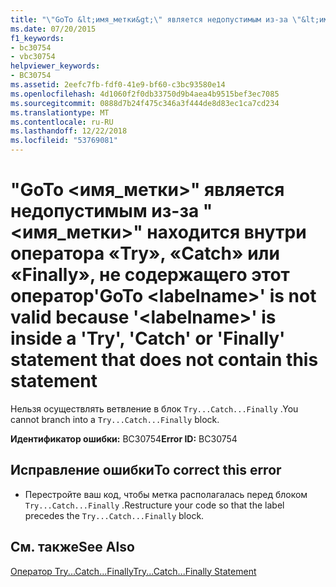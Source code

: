 ```yaml
---
title: "\"GoTo &lt;имя_метки&gt;\" является недопустимым из-за \"&lt;имя_метки&gt;\" находится внутри оператора «Try», «Catch» или «Finally», не содержащего этот оператор"
ms.date: 07/20/2015
f1_keywords:
- bc30754
- vbc30754
helpviewer_keywords:
- BC30754
ms.assetid: 2eefc7fb-fdf0-41e9-bf60-c3bc93580e14
ms.openlocfilehash: 4d1060f2f0db33750d9b4aea4b9515bef3ec7085
ms.sourcegitcommit: 0888d7b24f475c346a3f444de8d83ec1ca7cd234
ms.translationtype: MT
ms.contentlocale: ru-RU
ms.lasthandoff: 12/22/2018
ms.locfileid: "53769081"
---
```

# <a name="goto-ltlabelnamegt-is-not-valid-because-ltlabelnamegt-is-inside-a-try-catch-or-finally-statement-that-does-not-contain-this-statement"></a><span data-ttu-id="17111-102">"GoTo &lt;имя_метки&gt;" является недопустимым из-за "&lt;имя_метки&gt;" находится внутри оператора «Try», «Catch» или «Finally», не содержащего этот оператор</span><span class="sxs-lookup"><span data-stu-id="17111-102">'GoTo &lt;labelname&gt;' is not valid because '&lt;labelname&gt;' is inside a 'Try', 'Catch' or 'Finally' statement that does not contain this statement</span></span>
<span data-ttu-id="17111-103">Нельзя осуществлять ветвление в блок `Try...Catch...Finally` .</span><span class="sxs-lookup"><span data-stu-id="17111-103">You cannot branch into a `Try...Catch...Finally` block.</span></span>  
  
 <span data-ttu-id="17111-104">**Идентификатор ошибки:** BC30754</span><span class="sxs-lookup"><span data-stu-id="17111-104">**Error ID:** BC30754</span></span>  
  
## <a name="to-correct-this-error"></a><span data-ttu-id="17111-105">Исправление ошибки</span><span class="sxs-lookup"><span data-stu-id="17111-105">To correct this error</span></span>  
  
-   <span data-ttu-id="17111-106">Перестройте ваш код, чтобы метка располагалась перед блоком `Try...Catch...Finally` .</span><span class="sxs-lookup"><span data-stu-id="17111-106">Restructure your code so that the label precedes the `Try...Catch...Finally` block.</span></span>  
  
## <a name="see-also"></a><span data-ttu-id="17111-107">См. также</span><span class="sxs-lookup"><span data-stu-id="17111-107">See Also</span></span>  
 [<span data-ttu-id="17111-108">Оператор Try...Catch...Finally</span><span class="sxs-lookup"><span data-stu-id="17111-108">Try...Catch...Finally Statement</span></span>](../../visual-basic/language-reference/statements/try-catch-finally-statement.md)
